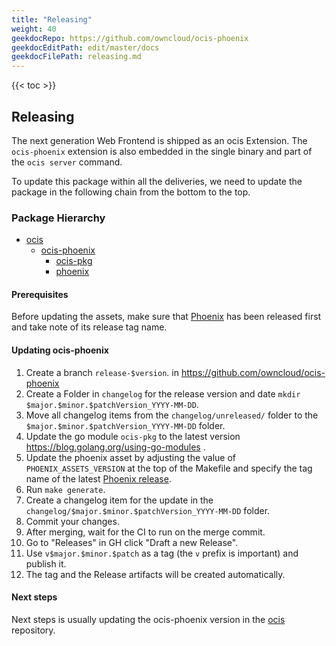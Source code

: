 ```yaml
---
title: "Releasing"
weight: 40
geekdocRepo: https://github.com/owncloud/ocis-phoenix
geekdocEditPath: edit/master/docs
geekdocFilePath: releasing.md
---
```


{{< toc >}}

## Releasing

The next generation Web Frontend is shipped as an ocis Extension. The `ocis-phoenix` extension is also embedded in the single binary and part of the `ocis server` command.

To update this package within all the deliveries, we need to update the package in the following chain from the bottom to the top.

### Package Hierarchy

- [ocis](https://githug.com/owncloud/ocis)
    - [ocis-phoenix](https://github.com/owncloud/ocis-phoenix)
      - [ocis-pkg](https://github.com/owncloud/ocis-pkg)
      - [phoenix](https://github.com/owncloud/phoenix)

#### Prerequisites

Before updating the assets, make sure that [Phoenix](https://github.com/owncloud/phoenix) has been released first
and take note of its release tag name.

#### Updating ocis-phoenix

1. Create a branch `release-$version`. in <https://github.com/owncloud/ocis-phoenix>
2. Create a Folder in `changelog` for the release version and date `mkdir $major.$minor.$patchVersion_YYYY-MM-DD`.
3. Move all changelog items from the `changelog/unreleased/` folder to the `$major.$minor.$patchVersion_YYYY-MM-DD` folder.
4. Update the go module `ocis-pkg` to the latest version <https://blog.golang.org/using-go-modules> .
5. Update the phoenix asset by adjusting the value of `PHOENIX_ASSETS_VERSION` at the top of the Makefile and specify the tag name of the latest [Phoenix release](https://github.com/owncloud/phoenix/tags).
6. Run `make generate`.
7. Create a changelog item for the update in the `changelog/$major.$minor.$patchVersion_YYYY-MM-DD` folder.
8. Commit your changes.
9. After merging, wait for the CI to run on the merge commit.
10. Go to "Releases" in GH click "Draft a new Release".
11. Use `v$major.$minor.$patch` as a tag (the `v` prefix is important) and publish it.
12. The tag and the Release artifacts will be created automatically.

#### Next steps

Next steps is usually updating the ocis-phoenix version in the [ocis](https://githug.com/owncloud/ocis) repository.

